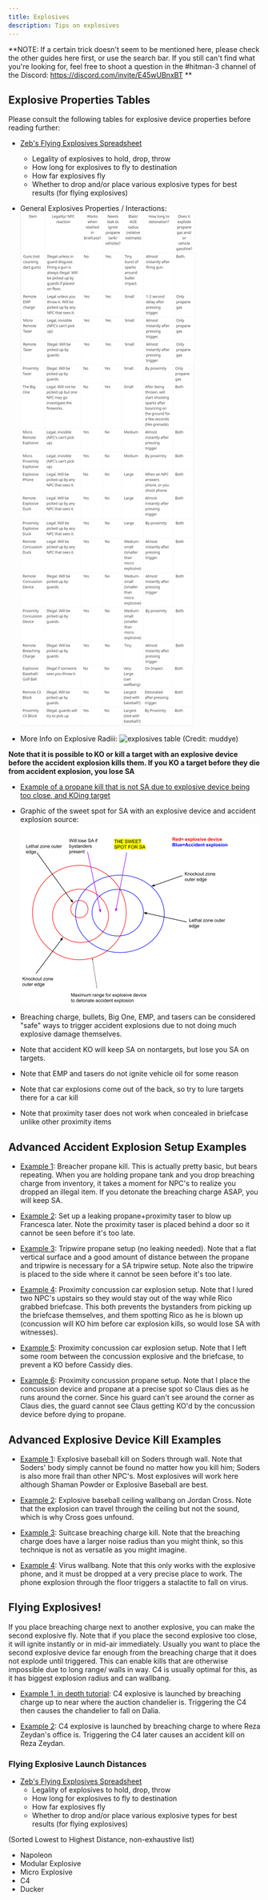 ```yaml
---
title: Explosives
description: Tips on explosives
---
```


**NOTE: If a certain trick doesn't seem to be mentioned here, please check the other guides here first, or use the search bar.
If you still can't find what you're looking for, feel free to shoot a question in the #hitman-3 channel of the Discord: https://discord.com/invite/E45wUBnxBT
**

## Explosive Properties Tables

Please consult the following tables for explosive device properties before reading further:

- [Zeb's Flying Explosives Spreadsheet](https://docs.google.com/spreadsheets/d/1evp3EMDGanw17w6gxLcSg7t9hjpzb4EqC41xcWOzymc/edit#gid=0)

  - Legality of explosives to hold, drop, throw
  - How long for explosives to fly to destination
  - How far explosives fly
  - Whether to drop and/or place various explosive types for best results (for flying explosives)

- General Explosives Properties / Interactions:
  ![solderexplosives](../static/img/explosives1.png)

- More Info on Explosive Radiii:
  ![explosives table](https://i.ibb.co/yVd6R4m/unknown-5.png)
  (Credit: muddye)

**Note that it is possible to KO or kill a target with an explosive device before the accident explosion kills them. If you KO a target before they die from accident explosion, you lose SA**

- [Example of a propane kill that is not SA due to explosive device being too close, and KOing target](https://youtu.be/9Y2jrg4JYPI)
- Graphic of the sweet spot for SA with an explosive device and accident explosion source: ![](../static/img/explosion_radius.png)
- Breaching charge, bullets, Big One, EMP, and tasers can be considered "safe" ways to trigger accident explosions due to not doing much explosive damage themselves.

- Note that accident KO will keep SA on nontargets, but lose you SA on targets.
- Note that EMP and tasers do not ignite vehicle oil for some reason
- Note that car explosions come out of the back, so try to lure targets there for a car kill
- Note that proximity taser does not work when concealed in briefcase unlike other proximity items

## Advanced Accident Explosion Setup Examples

- [Example 1](https://youtu.be/jqbNe-RkfMs?t=148): Breacher propane kill. This is actually pretty basic, but bears repeating. When you are holding propane tank and you drop breaching charge from inventory, it takes a moment for NPC's to realize you dropped an illegal item. If you detonate the breaching charge ASAP, you will keep SA.

- [Example 2](https://youtu.be/CASEkNKCG8I?t=185): Set up a leaking propane+proximity taser to blow up Francesca later. Note the proximity taser is placed behind a door so it cannot be seen before it's too late.

- [Example 3](https://youtu.be/vf9XCjUlc6I): Tripwire propane setup (no leaking needed). Note that a flat vertical surface and a good amount of distance between the propane and tripwire is necessary for a SA tripwire setup. Note also the tripwire is placed to the side where it cannot be seen before it's too late.

- [Example 4](https://youtu.be/gp_m9OzlHl0?t=134): Proximity concussion car explosion setup. Note that I lured two NPC's upstairs so they would stay out of the way while Rico grabbed briefcase. This both prevents the bystanders from picking up the briefcase themselves, and them spotting Rico as he is blown up (concussion will KO him before car explosion kills, so would lose SA with witnesses).

- [Example 5](https://youtu.be/NTJ0egcBqr0?t=94): Proximity concussion car explosion setup. Note that I left some room between the concussion explosive and the briefcase, to prevent a KO before Cassidy dies.

- [Example 6](https://youtu.be/01N4wAJcQ_w?t=119): Proximity concussion propane setup. Note that I place the concussion device and propane at a precise spot so Claus dies as he runs around the corner. Since his guard can't see around the corner as Claus dies, the guard cannot see Claus getting KO'd by the concussion device before dying to propane.

## Advanced Explosive Device Kill Examples

- [Example 1](https://youtu.be/PqRxJjudG-A?t=13): Explosive baseball kill on Soders through wall. Note that Soders' body simply cannot be found no matter how you kill him; Soders is also more frail than other NPC's. Most explosives will work here although Shaman Powder or Explosive Baseball are best.

- [Example 2](https://youtu.be/ITWmeusSv48?t=64): Explosive baseball ceiling wallbang on Jordan Cross. Note that the explosion can travel through the ceiling but not the sound, which is why Cross goes unfound.

- [Example 3](https://youtu.be/RxrDmDqFk9U?t=66): Suitcase breaching charge kill. Note that the breaching charge does have a larger noise radius than you might think, so this technique is not as versatile as you might imagine.

- [Example 4](https://youtu.be/uNuyQ9zCc-w?t=132): Virus wallbang. Note that this only works with the explosive phone, and it must be dropped at a very precise place to work. The phone explosion through the floor triggers a stalactite to fall on virus.

## Flying Explosives!

If you place breaching charge next to another explosive, you can make the second explosive fly. Note that if you place the second explosive too close, it will ignite instantly or in mid-air immediately. Usually you want to place the second explosive device far enough from the breaching charge that it does not explode until triggered. This can enable kills that are otherwise impossible due to long range/ walls in way. C4 is usually optimal for this, as it has biggest explosion radius and can wallbang.

- [Example 1, in depth tutorial](https://youtu.be/ywTUAZBngIM): C4 explosive is launched by breaching charge up to near where the auction chandelier is. Triggering the C4 then causes the chandelier to fall on Dalia.

- [Example 2](https://youtu.be/DX0MfURfqPo?t=13): C4 explosive is launched by breaching charge to where Reza Zeydan's office is. Triggering the C4 later causes an accident kill on Reza Zeydan.

### Flying Explosive Launch Distances

- [Zeb's Flying Explosives Spreadsheet](https://docs.google.com/spreadsheets/d/1evp3EMDGanw17w6gxLcSg7t9hjpzb4EqC41xcWOzymc/edit#gid=0)
  - Legality of explosives to hold, drop, throw
  - How long for explosives to fly to destination
  - How far explosives fly
  - Whether to drop and/or place various explosive types for best results (for flying explosives)

(Sorted Lowest to Highest Distance, non-exhaustive list)

- Napoleon
- Modular Explosive
- Micro Explosive
- C4
- Ducker
